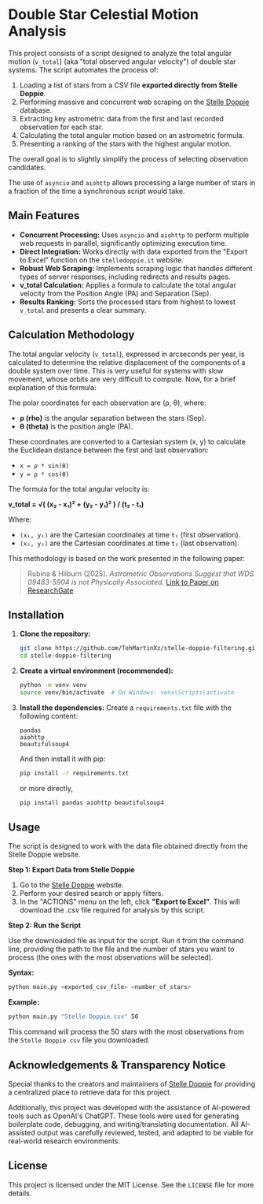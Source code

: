 # Double Star Celestial Motion Analysis

This project consists of a script designed to analyze the total angular motion (`v_total`) (aka "total observed angular velocity") of double star systems. The script automates the process of:
1.  Loading a list of stars from a CSV file **exported directly from Stelle Doppie**.
2.  Performing massive and concurrent web scraping on the [Stelle Doppie](https://www.stelledoppie.it/) database.
3.  Extracting key astrometric data from the first and last recorded observation for each star.
4.  Calculating the total angular motion based on an astrometric formula.
5.  Presenting a ranking of the stars with the highest angular motion.

The overall goal is to slightly simplify the process of selecting observation candidates.

The use of `asyncio` and `aiohttp` allows processing a large number of stars in a fraction of the time a synchronous script would take.

## Main Features

-   **Concurrent Processing:** Uses `asyncio` and `aiohttp` to perform multiple web requests in parallel, significantly optimizing execution time.
-   **Direct Integration:** Works directly with data exported from the "Export to Excel" function on the `stelledoppie.it` website.
-   **Robust Web Scraping:** Implements scraping logic that handles different types of server responses, including redirects and results pages.
-   **v_total Calculation:** Applies a formula to calculate the total angular velocity from the Position Angle (PA) and Separation (Sep).
-   **Results Ranking:** Sorts the processed stars from highest to lowest `v_total` and presents a clear summary.

## Calculation Methodology

The total angular velocity (`v_total`), expressed in arcseconds per year, is calculated to determine the relative displacement of the components of a double system over time. This is very useful for systems with slow movement, whose orbits are very difficult to compute. Now, for a brief explanation of this formula:

The polar coordinates for each observation are (ρ, θ), where:
-   **ρ (rho)** is the angular separation between the stars (Sep).
-   **θ (theta)** is the position angle (PA).

These coordinates are converted to a Cartesian system (x, y) to calculate the Euclidean distance between the first and last observation:

-   `x = ρ * sin(θ)`
-   `y = ρ * cos(θ)`

The formula for the total angular velocity is:

**v_total = √( (x₂ - x₁)² + (y₂ - y₁)² ) / (t₂ - t₁)**

Where:
-   `(x₁, y₁)` are the Cartesian coordinates at time `t₁` (first observation).
-   `(x₂, y₂)` are the Cartesian coordinates at time `t₂` (last observation).

This methodology is based on the work presented in the following paper:

> Rubina & Hilburn (2025). *Astrometric Observations Suggest that WDS 09483-5904 is not Physically Associated*. [Link to Paper on ResearchGate](https://www.researchgate.net/profile/Martin-Rubina/publication/391600528_Astrometric_Observations_Suggest_that_WDS_09483-5904_is_not_Physically_Associated/links/681e623fbd3f1930dd6f5669/Astrometric-Observations-Suggest-that-WDS-09483-5904-is-not-Physically-Associated.pdf)

## Installation

1.  **Clone the repository:**
    ```bash
    git clone https://github.com/TehMartinXz/stelle-doppie-filtering.git
    cd stelle-doppie-filtering
    ```

2.  **Create a virtual environment (recommended):**
    ```bash
    python -m venv venv
    source venv/bin/activate  # On Windows: venv\Scripts\activate
    ```

3.  **Install the dependencies:**
    Create a `requirements.txt` file with the following content:
    ```
    pandas
    aiohttp
    beautifulsoup4
    ```
    And then install it with pip:
    ```bash
    pip install -r requirements.txt
    ```

    or more directly,
    ```bash
    pip install pandas aiohttp beautifulsoup4
    ```

## Usage

The script is designed to work with the data file obtained directly from the Stelle Doppie website.

**Step 1: Export Data from Stelle Doppie**

1.  Go to the [Stelle Doppie](https://www.stelledoppie.it/index2.php?section=2) website.
2.  Perform your desired search or apply filters.
3.  In the "ACTIONS" menu on the left, click **"Export to Excel"**. This will download the .csv file required for analysis by this script.

**Step 2: Run the Script**

Use the downloaded file as input for the script. Run it from the command line, providing the path to the file and the number of stars you want to process (the ones with the most observations will be selected).

**Syntax:**
```bash
python main.py <exported_csv_file> <number_of_stars>
```

**Example:**
```bash
python main.py "Stelle Doppie.csv" 50
```
This command will process the 50 stars with the most observations from the `Stelle Doppie.csv` file you downloaded.

## Acknowledgements & Transparency Notice

Special thanks to the creators and maintainers of [Stelle Doppie](https://www.stelledoppie.it/) for providing a centralized place to retrieve data for this project.

Additionally, this project was developed with the assistance of AI-powered tools such as OpenAI's ChatGPT. These tools were used for generating boilerplate code, debugging, and writing/translating documentation. All AI-assisted output was carefully reviewed, tested, and adapted to be viable for real-world research environments.

## License

This project is licensed under the MIT License. See the `LICENSE` file for more details.